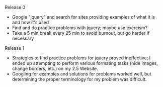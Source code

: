 Release 0
- Google "jquery" and search for sites providing examples of what it is and how it's used
- Find and do practice problems with jquery; maybe use exercism?
- Take a 5 min break every 25 min to avoid burnout, but go harder if necessary

Release 1
- Strategies to find practice problems for jquery proved ineffective; I ended up attempting to perform various formating tasks (hide images, change borders, etc.) on my 2.5 Website.
- Googling for examples and solutions for problems worked well, but determining the proper terminology for my problem was difficult.
